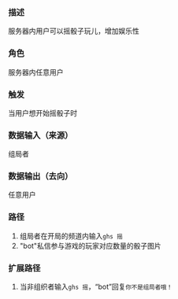 ### 描述

服务器内用户可以摇骰子玩儿，增加娱乐性

### 角色

服务器内任意用户

### 触发

当用户想开始摇骰子时

### 数据输入（来源）

组局者

### 数据输出（去向）

任意用户

### 路径

1. 组局者在开局的频道内输入```ghs 摇```
2. "bot"私信参与游戏的玩家对应数量的骰子图片

### 扩展路径

1. 当非组织者输入```ghs 摇```，“bot”回复```你不是组局者哦！```

